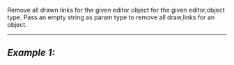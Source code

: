 Remove all drawn links for the given editor object for the given editor,object type. Pass an empty string as param type to remove all draw,links for an object.


---
*Example 1:*
-